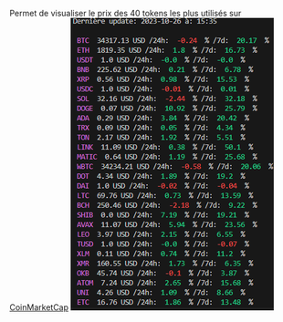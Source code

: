 Permet de visualiser le prix des 40 tokens les plus utilisés sur [CoinMarketCap](https://coinmarketcap.com/)
![image1](/image.png)
